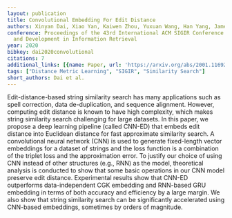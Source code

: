 ```yaml
---
layout: publication
title: Convolutional Embedding For Edit Distance
authors: Xinyan Dai, Xiao Yan, Kaiwen Zhou, Yuxuan Wang, Han Yang, James Cheng
conference: Proceedings of the 43rd International ACM SIGIR Conference on Research
  and Development in Information Retrieval
year: 2020
bibkey: dai2020convolutional
citations: 7
additional_links: [{name: Paper, url: 'https://arxiv.org/abs/2001.11692'}]
tags: ["Distance Metric Learning", "SIGIR", "Similarity Search"]
short_authors: Dai et al.
---
```

Edit-distance-based string similarity search has many applications such as
spell correction, data de-duplication, and sequence alignment. However,
computing edit distance is known to have high complexity, which makes string
similarity search challenging for large datasets. In this paper, we propose a
deep learning pipeline (called CNN-ED) that embeds edit distance into Euclidean
distance for fast approximate similarity search. A convolutional neural network
(CNN) is used to generate fixed-length vector embeddings for a dataset of
strings and the loss function is a combination of the triplet loss and the
approximation error. To justify our choice of using CNN instead of other
structures (e.g., RNN) as the model, theoretical analysis is conducted to show
that some basic operations in our CNN model preserve edit distance.
Experimental results show that CNN-ED outperforms data-independent CGK
embedding and RNN-based GRU embedding in terms of both accuracy and efficiency
by a large margin. We also show that string similarity search can be
significantly accelerated using CNN-based embeddings, sometimes by orders of
magnitude.